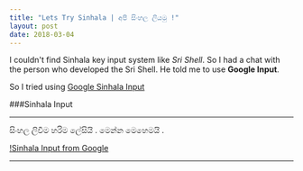 ```yaml
---
title: "Lets Try Sinhala | අපි සිංහල ලියමු !"
layout: post
date: 2018-03-04
---
```


I couldn't find Sinhala key input system like *Sri Shell*.
So I had a chat with the person who developed the Sri Shell. He told me to use **Google Input**.

So I tried using [Google Sinhala Input](https://www.google.com/intl/si/inputtools/try/)

###Sinhala Input

---

සිංහල ලිවීම හරිම ලේසියි .
මෙන්න මෙහෙමයි . 

[!Sinhala Input from Google](/assets/2018-03-04-sinhala-input.png)

---
